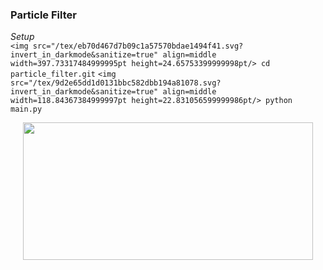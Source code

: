 ### Particle Filter

*Setup*   
`<img src="/tex/eb70d467d7b09c1a57570bdae1494f41.svg?invert_in_darkmode&sanitize=true" align=middle width=397.73317484999995pt height=24.65753399999998pt/> cd particle_filter.git`
`<img src="/tex/9d2e65dd1d0131bbc582dbb194a81078.svg?invert_in_darkmode&sanitize=true" align=middle width=118.84367384999997pt height=22.831056599999986pt/> python main.py`

  <p align="center"><img src="/tex/c697ebd0609974dbf8165f5871cd2990.svg?invert_in_darkmode&sanitize=true" align=middle width=464.34218985pt height=219.61639754999996pt/></p>